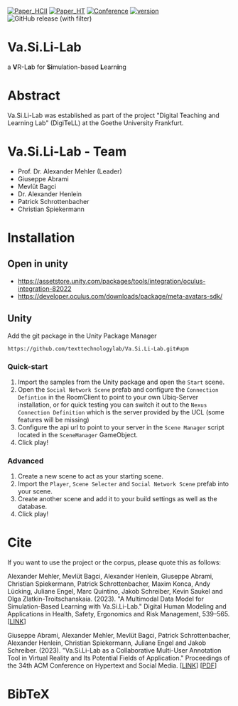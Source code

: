 [![Paper_HCII](http://img.shields.io/badge/paper-HCII--2023-B31B1B.svg)](https://doi.org/10.1007/978-3-031-35741-1_39)
[![Paper_HT](http://img.shields.io/badge/paper-HT--2023-F31B1B.svg)](https://doi.org/10.1145/3603163.3609076)
[![Conference](http://img.shields.io/badge/conference-HCII--2023-4b44ce.svg)](https://2023.hci.international/)
[![version](https://img.shields.io/github/license/texttechnologylab/Va.Si.Li-Lab)]()
![GitHub release (with filter)](https://img.shields.io/github/v/release/texttechnologylab/Va.Si.Li-Lab)

# Va.Si.Li-Lab
a **V**R-L**a**b for **Si**mulation-based **L**earn**i**ng

# Abstract
Va.Si.Li-Lab was established as part of the project "Digital Teaching and Learning Lab" (DigiTeLL) at the Goethe University Frankfurt. 



# Va.Si.Li-Lab - Team
* Prof. Dr. Alexander Mehler (Leader)
* Giuseppe Abrami
* Mevlüt Bagci
* Dr. Alexander Henlein
* Patrick Schrottenbacher
* Christian Spiekermann

# Installation

## Open in unity
* https://assetstore.unity.com/packages/tools/integration/oculus-integration-82022
* https://developer.oculus.com/downloads/package/meta-avatars-sdk/

## Unity
Add the git package in the Unity Package Manager
```
https://github.com/texttechnologylab/Va.Si.Li-Lab.git#upm
```
### Quick-start
1. Import the samples from the Unity package and open the `Start` scene.
2. Open the `Social Network Scene` prefab and configure the `Connection Defintion` in the RoomClient to point to your own Ubiq-Server installation, or for quick testing you can switch it out to the `Nexus Connection Definition` which is the server provided by the UCL (some features will be missing)
3. Configure the api url to point to your server in the `Scene Manager` script located in the `SceneManager` GameObject.
4. Click play!

### Advanced
1. Create a new scene to act as your starting scene.
2. Import the `Player`, `Scene Selecter` and `Social Network Scene` prefab into your scene.
3. Create another scene and add it to your build settings as well as the database.
4. Click play!


# Cite
If you want to use the project or the corpus, please quote this as follows:

Alexander Mehler, Mevlüt Bagci, Alexander Henlein, Giuseppe Abrami, Christian Spiekermann, Patrick Schrottenbacher, Maxim Konca, Andy Lücking, Juliane Engel, Marc Quintino, Jakob Schreiber, Kevin Saukel and Olga Zlatkin-Troitschanskaia. (2023). "A Multimodal Data Model for Simulation-Based Learning with Va.Si.Li-Lab." Digital Human Modeling and Applications in Health, Safety, Ergonomics and Risk Management, 539–565. [[LINK](https://doi.org/10.1007/978-3-031-35741-1_39)]

Giuseppe Abrami, Alexander Mehler, Mevlüt Bagci, Patrick Schrottenbacher, Alexander Henlein, Christian Spiekermann, Juliane Engel and Jakob Schreiber. (2023). "Va.Si.Li-Lab as a Collaborative Multi-User Annotation Tool in Virtual Reality and Its Potential Fields of Application." Proceedings of the 34th ACM Conference on Hypertext and Social Media. [[LINK](https://doi.org/10.1145/3603163.3609076)] [[PDF](https://dl.acm.org/doi/pdf/10.1145/3603163.3609076)]

# BibTeX


